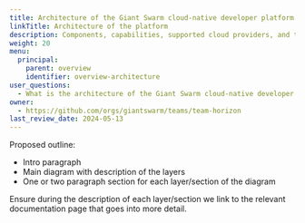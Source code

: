 ```yaml
---
title: Architecture of the Giant Swarm cloud-native developer platform
linkTitle: Architecture of the platform
description: Components, capabilities, supported cloud providers, and the Platform API.
weight: 20
menu:
  principal:
    parent: overview
    identifier: overview-architecture
user_questions:
  - What is the architecture of the Giant Swarm cloud-native developer platform?
owner:
  - https://github.com/orgs/giantswarm/teams/team-horizon
last_review_date: 2024-05-13
---
```


<!-- I like the current structure of the platform arch page to be honest but the content is too specific in some places, and maybe too much I will make it shorter. -->

Proposed outline:

- Intro paragraph
- Main diagram with description of the layers <!-- I added a review to the main diagram in miro https://miro.com/app/board/uXjVO2Dh15w=/ -->
- One or two paragraph section for each layer/section of the diagram

Ensure during the description of each layer/section we link to the relevant documentation page that goes into more detail.


